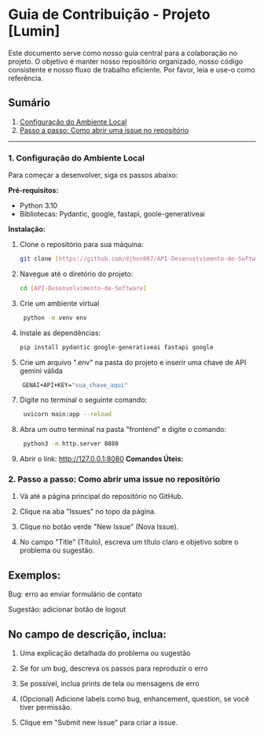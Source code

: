 # Guia de Contribuição - Projeto [Lumin]

Este documento serve como nosso guia central para a colaboração no projeto. 
O objetivo é manter nosso repositório organizado, nosso código consistente e nosso fluxo de trabalho eficiente. 
Por favor, leia e use-o como referência.

## Sumário
1.  [Configuração do Ambiente Local](#1-configuração-do-ambiente-local)
2.  [Passo a passo: Como abrir uma issue no repositório](#2-passo-a-passo-como-abrir-uma-issue-no-repositório)
---

### 1. Configuração do Ambiente Local

Para começar a desenvolver, siga os passos abaixo:

**Pré-requisitos:**
* Python 3.10
* Bibliotecas: Pydantic, google, fastapi, goole-generativeai

**Instalação:**
1.  Clone o repositório para sua máquina:
    ```bash
    git clone [https://github.com/djhon007/API-Desenvolvimento-de-Software.git]
    ```

2.  Navegue até o diretório do projeto:
    ```bash
    cd [API-Desenvolvimento-de-Software]
    ```
3. Crie um ambiente virtual
   ```bash
    python -m venv env
    ```
5.  Instale as dependências:
    ```bash
    pip install pydantic google-generativeai fastapi google
    ```
6. Crie um arquivo ".env" na pasta do projeto e inserir uma chave de API gemini válida
```bash
    GENAI+API+KEY="sua_chave_aqui"
```
7. Digite no terminal o seguinte comando:
   ```bash
    uvicorn main:app --reload
    ```
8. Abra um outro terminal na pasta "frontend" e digite o comando:
   ```bash
    python3 -m http.server 8080
    ```
9. Abrir o link:
    http://127.0.0.1:8080
**Comandos Úteis:**
### 2. Passo a passo: Como abrir uma issue no repositório

1. Vá até a página principal do repositório no GitHub.

2. Clique na aba "Issues" no topo da página.

3. Clique no botão verde "New Issue" (Nova Issue).

4. No campo "Title" (Título), escreva um título claro e objetivo sobre o problema ou sugestão.

## Exemplos:

Bug: erro ao enviar formulário de contato

Sugestão: adicionar botão de logout

## No campo de descrição, inclua:

1. Uma explicação detalhada do problema ou sugestão

2. Se for um bug, descreva os passos para reproduzir o erro

3. Se possível, inclua prints de tela ou mensagens de erro

4. (Opcional) Adicione labels como bug, enhancement, question, se você tiver permissão.

5. Clique em "Submit new issue" para criar a issue.
